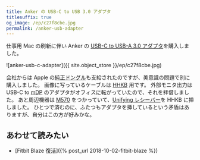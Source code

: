 ```yaml
---
title: Anker の USB-C to USB 3.0 アダプタ
titlesuffix: true
og_image: /ep/c27f8cbe.jpg
permalink: /anker-usb-adapter
---
```


仕事用 Mac の刷新に伴い Anker の [USB-C to USB-A 3.0 アダプタ](https://www.amazon.co.jp/dp/B078NKPGW9/?tag=amzntm-22)を購入しました。

![anker-usb-c-adapter]({{ site.object_store }}/ep/c27f8cbe.jpg)

会社からは Apple の[純正ドングル](https://www.instagram.com/p/BouY-pIB-cf/)も支給されたのですが、美意識の問題で別に購入しました。
画像に写っているケーブルは [HHKB](https://ja.wikipedia.org/wiki/Happy_Hacking_Keyboard) 用です。
外部モニタ出力は USB-C to [mDP](https://en.wikipedia.org/wiki/Mini_DisplayPort) のアダプタがオフィスに転がっていたので、それを拝借しました。
あと周辺機器は [M570](https://www.amazon.co.jp/dp/B0043XYENO/?tag=amzntm-22) をつかっていて、[Unifying レシーバー](https://en.wikipedia.org/wiki/Logitech_Unifying_receiver)を HHKB に挿しました。
ひとつで済むのに、ふたつもアダプタを挿しているという矛盾はありますが、自分はこの方が好みかな。

## あわせて読みたい

- [Fitbit Blaze 復活]({% post_url 2018-10-02-fitbit-blaze %})
